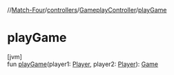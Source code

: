 //[Match-Four](../../../index.md)/[controllers](../index.md)/[GameplayController](index.md)/[playGame](play-game.md)

# playGame

[jvm]\
fun [playGame](play-game.md)(player1: [Player](../../models/-player/index.md), player2: [Player](../../models/-player/index.md)): [Game](../../models/-game/index.md)
